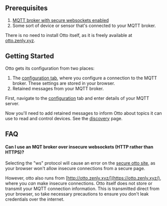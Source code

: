 ## Prerequisites

1. [MQTT broker with secure websockets enabled](http://www.steves-internet-guide.com/mqtt-websockets/)
1. Some sort of device or sensor that's connected to your MQTT broker.

There is no need to install Otto itself, as it is freely available at [otto.zenly.xyz](https://otto.zenly.xyz/).

## Getting Started

Otto gets its configuration from two places:

1. The [configuration tab](/identity), where you configure a connection to the MQTT broker. These settings are stored in your browser.
1. Retained messages from your MQTT broker.

First, navigate to the [configuration](identity) tab and enter details of your MQTT server.

Now you'll need to add retained messages to inform Otto about topics it can use to read and control devices. See the [discovery](/docs/discovery/) page.

## FAQ

#### Can I use an MQT broker over insecure websockets (HTTP rather than HTTPS)?

Selecting the "ws" protocol will cause an error on the [secure otto site](https://otto.zenly.xyz/), as your browser won't allow insecure connections from a secure page.

However, otto also runs from [http://otto.zenly.xyz/](https://otto.zenly.xyz/), where you _can_ make insecure connections. Otto itself does not store or transmit your MQTT connection information. This is transmitted direct from your browser, so take necessary precautions to ensure you don't leak credentials over the internet.
